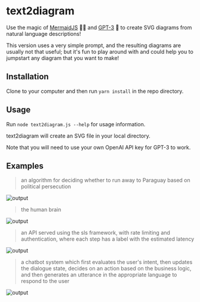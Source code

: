 # text2diagram

Use the magic of [MermaidJS](https://mermaid-js.github.io/) 🧜‍♀️ and [GPT-3](https://openai.com/api/) 💫 to create SVG diagrams from natural language descriptions!

This version uses a very simple prompt, and the resulting diagrams are usually not that useful; but it's fun to play around with and could help you to jumpstart any diagram that you want to make!

## Installation

Clone to your computer and then run `yarn install` in the repo directory.

## Usage

Run `node text2diagram.js --help` for usage information.

text2diagram will create an SVG file in your local directory.

Note that you will need to use your own OpenAI API key for GPT-3 to work.

## Examples
> an algorithm for deciding whether to run away to Paraguay based on political persecution

![output](https://user-images.githubusercontent.com/59370236/208322587-d2142316-2427-4773-be3d-4821391dafca.svg)

> the human brain

![output](https://user-images.githubusercontent.com/59370236/208322713-4ce2a307-274a-449c-a314-00f90e268fe7.svg)

> an API served using the sls framework, with rate limiting and authentication, where each step has a label with the estimated latency

![output](https://user-images.githubusercontent.com/59370236/208322758-9273ad45-f03b-42b0-83da-622ed3e97d95.svg)

> a chatbot system which first evaluates the user's intent, then updates the dialogue state, decides on an action based on the business logic, and then generates an utterance in the appropriate language to respond to the user

![output](https://user-images.githubusercontent.com/59370236/208322801-b2432711-d444-4968-95aa-07d3541898aa.svg)
